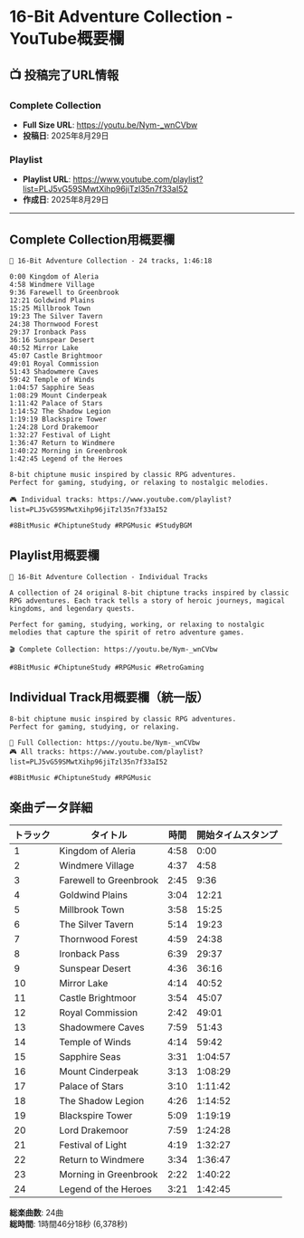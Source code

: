 # 16-Bit Adventure Collection - YouTube概要欄

## 📺 投稿完了URL情報

### Complete Collection
- **Full Size URL**: https://youtu.be/Nym-_wnCVbw
- **投稿日**: 2025年8月29日

### Playlist
- **Playlist URL**: https://www.youtube.com/playlist?list=PLJ5vG59SMwtXihp96jiTzl35n7f33aI52
- **作成日**: 2025年8月29日

---

## Complete Collection用概要欄

```
🎵 16-Bit Adventure Collection - 24 tracks, 1:46:18

0:00 Kingdom of Aleria
4:58 Windmere Village
9:36 Farewell to Greenbrook
12:21 Goldwind Plains
15:25 Millbrook Town
19:23 The Silver Tavern
24:38 Thornwood Forest
29:37 Ironback Pass
36:16 Sunspear Desert
40:52 Mirror Lake
45:07 Castle Brightmoor
49:01 Royal Commission
51:43 Shadowmere Caves
59:42 Temple of Winds
1:04:57 Sapphire Seas
1:08:29 Mount Cinderpeak
1:11:42 Palace of Stars
1:14:52 The Shadow Legion
1:19:19 Blackspire Tower
1:24:28 Lord Drakemoor
1:32:27 Festival of Light
1:36:47 Return to Windmere
1:40:22 Morning in Greenbrook
1:42:45 Legend of the Heroes

8-bit chiptune music inspired by classic RPG adventures. 
Perfect for gaming, studying, or relaxing to nostalgic melodies.

🎮 Individual tracks: https://www.youtube.com/playlist?list=PLJ5vG59SMwtXihp96jiTzl35n7f33aI52

#8BitMusic #ChiptuneStudy #RPGMusic #StudyBGM
```

## Playlist用概要欄

```
🎵 16-Bit Adventure Collection - Individual Tracks

A collection of 24 original 8-bit chiptune tracks inspired by classic RPG adventures. Each track tells a story of heroic journeys, magical kingdoms, and legendary quests.

Perfect for gaming, studying, working, or relaxing to nostalgic melodies that capture the spirit of retro adventure games.

🎬 Complete Collection: https://youtu.be/Nym-_wnCVbw

#8BitMusic #ChiptuneStudy #RPGMusic #RetroGaming
```

## Individual Track用概要欄（統一版）

```
8-bit chiptune music inspired by classic RPG adventures.
Perfect for gaming, studying, or relaxing.

🎵 Full Collection: https://youtu.be/Nym-_wnCVbw
🎮 All tracks: https://www.youtube.com/playlist?list=PLJ5vG59SMwtXihp96jiTzl35n7f33aI52

#8BitMusic #ChiptuneStudy #RPGMusic
```

## 楽曲データ詳細

| トラック | タイトル | 時間 | 開始タイムスタンプ |
|---------|---------|------|------------------|
| 1 | Kingdom of Aleria | 4:58 | 0:00 |
| 2 | Windmere Village | 4:37 | 4:58 |
| 3 | Farewell to Greenbrook | 2:45 | 9:36 |
| 4 | Goldwind Plains | 3:04 | 12:21 |
| 5 | Millbrook Town | 3:58 | 15:25 |
| 6 | The Silver Tavern | 5:14 | 19:23 |
| 7 | Thornwood Forest | 4:59 | 24:38 |
| 8 | Ironback Pass | 6:39 | 29:37 |
| 9 | Sunspear Desert | 4:36 | 36:16 |
| 10 | Mirror Lake | 4:14 | 40:52 |
| 11 | Castle Brightmoor | 3:54 | 45:07 |
| 12 | Royal Commission | 2:42 | 49:01 |
| 13 | Shadowmere Caves | 7:59 | 51:43 |
| 14 | Temple of Winds | 4:14 | 59:42 |
| 15 | Sapphire Seas | 3:31 | 1:04:57 |
| 16 | Mount Cinderpeak | 3:13 | 1:08:29 |
| 17 | Palace of Stars | 3:10 | 1:11:42 |
| 18 | The Shadow Legion | 4:26 | 1:14:52 |
| 19 | Blackspire Tower | 5:09 | 1:19:19 |
| 20 | Lord Drakemoor | 7:59 | 1:24:28 |
| 21 | Festival of Light | 4:19 | 1:32:27 |
| 22 | Return to Windmere | 3:34 | 1:36:47 |
| 23 | Morning in Greenbrook | 2:22 | 1:40:22 |
| 24 | Legend of the Heroes | 3:21 | 1:42:45 |

**総楽曲数**: 24曲  
**総時間**: 1時間46分18秒 (6,378秒)